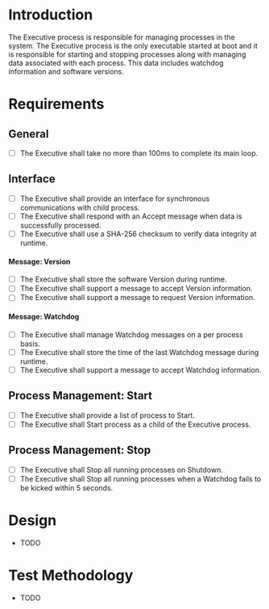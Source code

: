 # Introduction
The Executive process is responsible for managing processes in the system.  The Executive process is the only executable started at boot and it is responsible for starting and stopping processes along with managing data associated with each process.  This data includes watchdog information and software versions.

# Requirements

## General
- [ ] The Executive shall take no more than 100ms to complete its main loop.

## Interface
- [ ] The Executive shall provide an interface for synchronous communications with child process.
- [ ] The Executive shall respond with an Accept message when data is successfully processed.
- [ ] The Executive shall use a SHA-256 checksum to verify data integrity at runtime.

#### Message: Version
- [ ] The Executive shall store the software Version during runtime.
- [ ] The Executive shall support a message to accept Version information.
- [ ] The Executive shall support a message to request Version information.

#### Message: Watchdog
- [ ] The Executive shall manage Watchdog messages on a per process basis.
- [ ] The Executive shall store the time of the last Watchdog message during runtime.
- [ ] The Executive shall support a message to accept Watchdog information.

## Process Management: Start
- [ ] The Executive shall provide a list of process to Start.
- [ ]  The Executive shall Start process as a child of the Executive process.

## Process Management: Stop
- [ ] The Executive shall Stop all running processes on Shutdown.
- [ ] The Executive shall Stop all running processes when a Watchdog fails to be kicked within 5 seconds.

# Design
* TODO

# Test Methodology
* TODO
